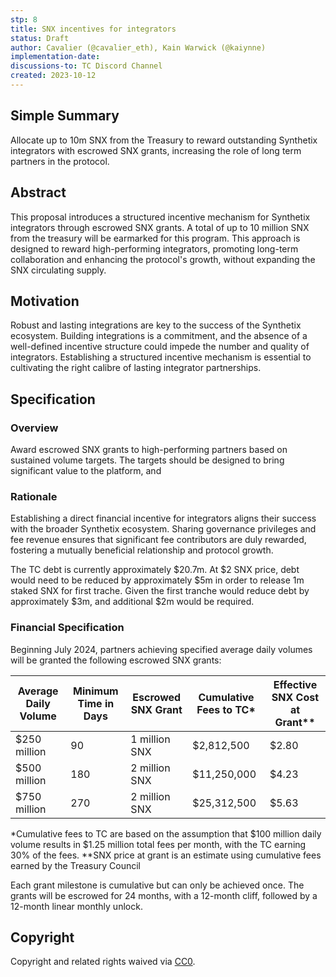 ```yaml
---
stp: 8
title: SNX incentives for integrators
status: Draft
author: Cavalier (@cavalier_eth), Kain Warwick (@kaiynne)
implementation-date: 
discussions-to: TC Discord Channel
created: 2023-10-12
---
```


## Simple Summary
<!--You can leave these HTML comments in your merged STP and delete the visible duplicate text guides, they will not appear and may be helpful to refer to if you edit it again. This is the suggested template for new STPs. Note that  an STP number will be assigned by an editor. When opening a pull request to submit your STP, please use an abbreviated title in the filename, `stp-draft_title_abbrev.md`. The title should be 44 characters or less.-->

Allocate up to 10m SNX from the Treasury to reward outstanding Synthetix integrators with escrowed SNX grants, increasing the role of long term partners in the protocol.

## Abstract

<!--A short (~200 word) description of the proposed change, the abstract should clearly describe the proposed change. This is what _will_ be done if the STP is implemented, not _why_ it should be done or _how_ it will be done. If the STP proposes sending X tokens to Y each week, write, "we propose to send X tokens to Y each week".-->

This proposal introduces a structured incentive mechanism for Synthetix integrators through escrowed SNX grants. A total of up to 10 million SNX from the treasury will be earmarked for this program. This approach is designed to reward high-performing integrators, promoting long-term collaboration and enhancing the protocol's growth, without expanding the SNX circulating supply.


## Motivation

<!--This is the problem statement. This is the *why* of the STP. It should clearly explain *why* the current state of the protocol is inadequate.  It is critical that you explain *why* the change is needed, if the STP proposes changing how something is calculated, you must address *why* the current calculation is inaccurate or wrong. This is not the place to describe how the STP will address the issue!-->

Robust and lasting integrations are key to the success of the Synthetix ecosystem. Building integrations is a commitment, and the absence of a well-defined incentive structure could impede the number and quality of integrators. Establishing a structured incentive mechanism is essential to cultivating the right calibre of lasting integrator partnerships.

## Specification

<!--The specification should describe the syntax and semantics of any new feature, there are five sections
1. Overview
2. Rationale
3. Financial Specification
4. Configurable Values
-->

### Overview

<!--This is a high level overview of *how* the STP will solve the problem. The overview should clearly describe how the new feature will be implemented.-->
Award escrowed SNX grants to high-performing partners based on sustained volume targets. The targets should be designed to bring significant value to the platform, and

### Rationale

<!--This is where you explain the reasoning behind how you propose to solve the problem. Why did you propose this use of funds – what were the considerations. The rationale fleshes out the motivation and reasoning behind decisions that were made. It should describe any alternate ideas that were considered and related work. The rationale may also provide evidence of consensus within the community, and should discuss important objections or concerns raised during discussion.-->

Establishing a direct financial incentive for integrators aligns their success with the broader Synthetix ecosystem. Sharing governance privileges and fee revenue ensures that significant fee contributors are duly rewarded, fostering a mutually beneficial relationship and protocol growth.

The TC debt is currently approximately $20.7m. At $2 SNX price, debt would need to be reduced by approximately $5m in order to release 1m staked SNX for first trache. Given the first tranche would reduce debt by approximately $3m, and additional $2m would be required.

### Financial Specification

<!--The financial specification should outline the the tokens, amounts, destinations, and schedule of funds to be moved. If appropriate, any technical considerations should also be included here – that is, changes to any of the interfaces Synthetix currently exposes or the creations of new ones.-->

Beginning July 2024, partners achieving specified average daily volumes will be granted the following escrowed SNX grants:

| Average Daily Volume  | Minimum Time in Days | Escrowed SNX Grant   | Cumulative Fees to TC*  | Effective SNX Cost at Grant** |
|-----------------------|-----------------------|-----------------------|-------------------------|----------------------|
| $250 million         | 90                   | 1 million SNX        | $2,812,500                | $2.80                |
| $500 million         | 180                  | 2 million SNX        | $11,250,000               | $4.23                |
| $750 million         | 270                  | 2 million SNX        | $25,312,500               | $5.63                |

*Cumulative fees to TC are based on the assumption that $100 million daily volume results in $1.25 million total fees per month, with the TC earning 30% of the fees.
**SNX price at grant is an estimate using cumulative fees earned by the Treasury Council

Each grant milestone is cumulative but can only be achieved once. The grants will be escrowed for 24 months, with a 12-month cliff, followed by a 12-month linear monthly unlock.



## Copyright

Copyright and related rights waived via [CC0](https://creativecommons.org/publicdomain/zero/1.0/).
